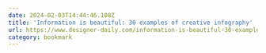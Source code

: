 ```yaml
---
date: 2024-02-03T14:44:46.108Z
title: 'Information is beautiful: 30 examples of creative infography'
url: https://www.designer-daily.com/information-is-beautiful-30-examples-of-creative-infography-5538
category: bookmark
---
```


